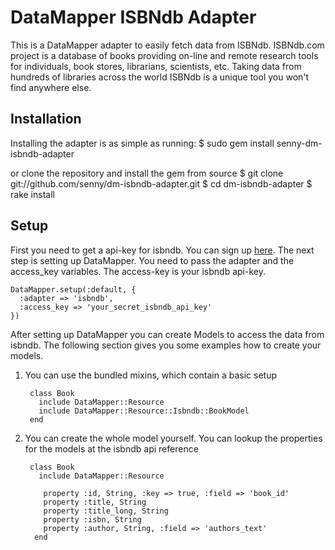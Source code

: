 # DataMapper ISBNdb Adapter

This is a DataMapper adapter to easily fetch data from ISBNdb. ISBNdb.com
project is a database of books providing on-line and remote research
tools for individuals, book stores, librarians, scientists,
etc. Taking data from hundreds of libraries across the world ISBNdb is
a unique tool you won't find anywhere else.

## Installation
Installing the adapter is as simple as running:
         $ sudo gem install senny-dm-isbndb-adapter

or clone the repository and install the gem from source
         $ git clone git://github.com/senny/dm-isbndb-adapter.git
         $ cd dm-isbndb-adapter
         $ rake install

## Setup
First you need to get a api-key for isbndb. You can sign up [here](https://isbndb.com/account/create.html). The next step is setting up DataMapper. You need to pass the adapter and the access_key variables. The access-key is your isbndb api-key.

    DataMapper.setup(:default, {
      :adapter => 'isbndb',
      :access_key => 'your_secret_isbndb_api_key'
    })

After setting up DataMapper you can create Models to access the data
from isbndb. The following section gives you some examples how to
create your models.

1. You can use the bundled mixins, which contain a basic setup
      
        class Book
          include DataMapper::Resource
          include DataMapper::Resource::Isbndb::BookModel
        end

2. You can create the whole model yourself. You can lookup the
properties for the models at the isbndb api reference

        class Book
          include DataMapper::Resource

           property :id, String, :key => true, :field => 'book_id'
           property :title, String
           property :title_long, String
           property :isbn, String
           property :author, String, :field => 'authors_text'
         end

